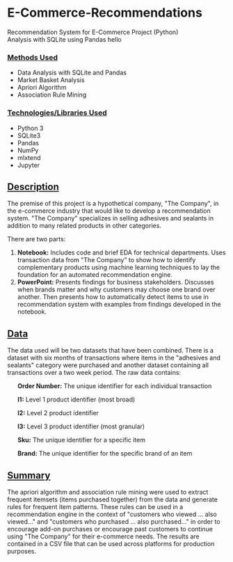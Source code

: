 # E-Commerce-Recommendations
Recommendation System for E-Commerce Project (Python)<br>
Analysis with SQLite using Pandas
hello
<br>

### <u>Methods Used</u>
<ul>
  <li>Data Analysis with SQLite and Pandas</li>
  <li>Market Basket Analysis</li>
  <li>Apriori Algorithm</li>
  <li>Association Rule Mining</li>
  </ul>

### <u>Technologies/Libraries Used</u>
<ul>
  <li>Python 3</li>
  <li>SQLite3</li>
  <li>Pandas</li>
  <li>NumPy</li>
  <li>mlxtend</li>
  <li>Jupyter</li>
  </ul>
  
## <u>Description</u>
The premise of this project is a hypothetical company, "The Company", in the e-commerce industry that would like to develop a recommendation system. "The Company" specializes in selling adhesives and sealants in addition to many related products in other categories.

There are two parts:
<ol>
  <li><b>Notebook:</b> Includes code and brief EDA for technical departments. Uses transaction data from "The Company" to show how to identify complementary products using machine learning techniques to lay the foundation for an automated recommendation engine.</li>
  <li><b>PowerPoint:</b> Presents findings for business stakeholders. Discusses when brands matter and why customers may choose one brand over another. Then presents how to automatically detect items to use in recommendation system with examples from findings developed in the notebook.</li>
</ol>

## <u>Data </u>
The data used will be two datasets that have been combined. There is a dataset with six months of transactions where items in the "adhesives and sealants" category were purchased and another dataset containing all transactions over a two week period. The raw data contains:

<ul><b>Order Number:</b> The unique identifier for each individual transaction</ul>
<ul><b>l1:</b> Level 1 product identifier (most broad)</ul>
<ul><b>l2:</b> Level 2 product identifier</ul>
<ul><b>l3:</b> Level 3 product identifier (most granular)</ul>
<ul><b>Sku:</b> The unique identifier for a specific item</ul>
<ul><b>Brand:</b> The unique identifier for the specific brand of an item </ul>

## <u>Summary</u>
The apriori algorithm and association rule mining were used to extract frequent itemsets (items purchased together) from the data and generate rules for frequent item patterns. These rules can be used in a recommendation engine in the context of "customers who viewed ... also viewed..." and "customers who purchased ... also purchased..." in order to encourage add-on purchases or encourage past customers to  continue using "The Company" for their e-commerce needs. The results are contained in a CSV file that can be used across platforms for production purposes.

 
 
